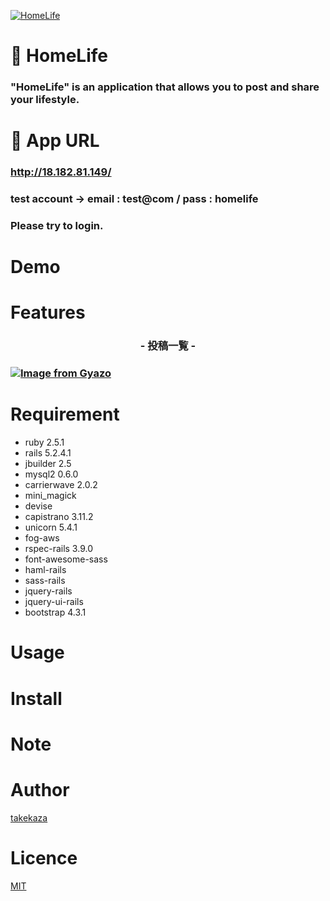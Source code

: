 [![HomeLife](https://i.gyazo.com/bc99fe64b6c1e0d64ed85e6e585c3e61.gif)](https://gyazo.com/bc99fe64b6c1e0d64ed85e6e585c3e61"HomeLife")

# :house_with_garden: HomeLife

### "HomeLife" is an application that allows you to post and share your lifestyle.

# :iphone: App URL

### **http://18.182.81.149/**
### test account → email : test@com / pass : homelife
### Please try to login.

# Demo


# Features

<h3 align="center">- 投稿一覧 -<h3>

[![Image from Gyazo](https://i.gyazo.com/ef7f441b345b77cac1722060d8abbd3e.gif)](https://gyazo.com/ef7f441b345b77cac1722060d8abbd3e)

# Requirement

* ruby 2.5.1
* rails 5.2.4.1
* jbuilder 2.5
* mysql2 0.6.0
* carrierwave 2.0.2
* mini_magick
* devise
* capistrano 3.11.2
* unicorn 5.4.1
* fog-aws
* rspec-rails 3.9.0
* font-awesome-sass
* haml-rails
* sass-rails
* jquery-rails
* jquery-ui-rails
* bootstrap 4.3.1

# Usage



# Install



# Note



# Author

[takekaza](https://github.com/takekaza)

# Licence

[MIT]()
